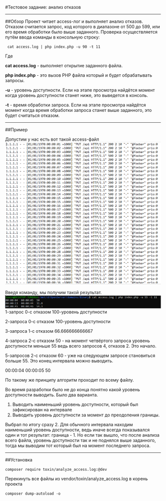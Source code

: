 #Тестовое задание: анализ отказов
***
##Обзор
Проект читает access-лог и выполняет анализ отказов. Отказом считается запрос, код которого в диапазоне от 500 до 599, или его время обработки было выше заданного. Проверка осуществляется путём ввода команды в консольную строку:

~~~
 cat access.log | php index.php -u 90 -t 11
~~~
Где 

**cat access.log** - выполняет открытие заданного файла.


**php index.php** - это вызов PHP файла который и будет обрабатывать запросы.

**-u** - уровень доступности. Если на этапе просмотра найдётся момент когда уровень доступности станет ниже, это выведется в консоль.

**-t** - время обработки запроса. Если на этапе просмотра найдётся момент когда время обработки запроса станет выше заданного, это будет считаться отказом.

***
##Пример

Допустим у нас есть вот такой access-файл
![](image/Screenshot_355.png)

Введя команду, мы получим такой результат.
![](image/Screenshot_356.png)
1-запрос  0-с отказом  100-уровень доступности

2-запроса  0-с отказом  100-уровень доступности

3-запроса  1-с отказом  66.666666666667

4-запроса  2-с отказом  50 - на момент четвёртого запроса уровень доступности меньше 55 ведь всего запросов 4, отказов 2. Это начало.

5-запросов  2-с отказом  60 - уже на следующем запросе становиться больше 55. Это конец интервала можно выводить.

00:00:04  00:00:05  50

По такому же принципу алгоритм проходит по всему файлу.

Во время разработки было не до конца понятно какой уровень доступности выводить. Было два варианта.

1. Выводить наименьший уровень доступности, который был зафиксирован на интервале
2. Выводить уровень доступности за момент до преодоления границы.

Выбрал по итогу сразу 2. Для обычного интервала находим наименьший уровень доступности, ведь иначе всегда показывался один и тот результат: граница - 1.
Но если так вышло, что после анализа всего файла, уровень доступности так и не поднялся выше заданного, тогда мы выводим тот который был на момент последнего запроса.

***
##Установка

~~~
composer require toxin/analyze_access.log:@dev
~~~
Перекинуть все файлы из vendor/toxin/analyze_access.log в корень проекта
~~~
composer dump-autoload -o
~~~